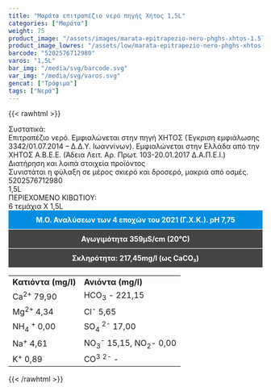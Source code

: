 ```yaml
---
title: "Μαράτα επιτραπέζιο νερό πηγής Χήτος 1,5L"
categories: ["Μαράτα"]
weight: 75
product_image: "/assets/images/marata-epitrapezio-nero-phghs-xhtos-1.5l.jpg"
product_image_lowres: "/assets/low/marata-epitrapezio-nero-phghs-xhtos-1.5l.jpg"
barcode: "5202576712980"
varos: "1,5L"
bar_img: "/media/svg/barcode.svg"
var_img: "/media/svg/varos.svg"
gencat: ["Τρόφιμα"]
tags: ["Νερά"]
---
```

{{< rawhtml >}}

<div class="sload256"><div class="product"><div id="sistatika">Συστατικά:</div><div class="alltext">Επιτραπέζιο νερό. Εμφιαλώνεται στην πηγή ΧΗΤΟΣ (Έγκριση εμφιάλωσης 3342/01.07.2014 – Δ.Δ.Υ. Ιωαννίνων). Εμφιαλώνεται στην Ελλάδα από την ΧΗΤΟΣ Α.Β.Ε.Ε. (Άδεια Λειτ. Αρ. Πρωτ. 103-20.01.2017 Δ.Α.Π.Ε.Ι.)</div><div id="loipa">Διατήρηση και λοιπά στοιχεία προϊόντος</div><div class="alltext">Συνιστάται η φύλαξη σε μέρος σκιερό και δροσερό, μακριά από οσμές.</div><div id="barcode"><div id="barimage1"></div><span id="bartext">5202576712980</span></div><div id="varos"><div id="varosimage1"></div><span id="varostext">1,5L</span></div><div id="kivotio">ΠΕΡΙΕΧΟΜΕΝΟ ΚΙΒΩΤΙΟΥ:<br>6 τεμάχια Χ 1,5L</div>

<div style="background:#048ee2;color:#fff;padding:10px;text-align:center;border-bottom:1px solid #fff"><b>Μ.Ο. Αναλύσεων των 4 εποχών του 2021
(Γ.Χ.Κ.). pH 7,75</b></div>
        <div style="background:#444;color:#fff;padding:10px;text-align:center;border-bottom:1px solid #fff">
            <b>Αγωγιμότητα 359μS/cm (20°C)</b></div>
        <div style="background:#444;color:#fff;padding:10px;text-align:center"><b>Σκληρότητα: 217,45mg/l (ως CaCO₃)</b>
        </div>

<div class="tabout">
   <table id="diatable">
<tbody>
<tr>
<td><strong>Κατιόντα (mg/l)</strong></td>
<td><strong>Ανιόντα (mg/l)</strong></td>
</tr>
<tr>
<td>Ca<sup>2+</sup> 79,90</td>
<td>HCO<sub>3</sub> - 221,15</td>
</tr>
<tr>
<td>Mg<sup>2+</sup> 4,34</td>
<td>Cl<sup>-</sup> 5,65</td>
</tr>
<tr>
<td>NH<sub>4</sub> <sup>+</sup> 0,00</td>
<td>SO<sub>4</sub> <sup>2-</sup> 17,00</td>
</tr>
<tr>
<td>Na<sup>+</sup> 4,61</td>
<td>NO<sub>3</sub><sup>-</sup> 15,15, NO<sub>2</sub>- 0,00</td>
</tr>
<tr>
<td>K<sup>+</sup> 0,89</td>
<td>CO<sup>3</sup> <sup>2-</sup> -</td>
</tr>
</tbody>
</table>
</div>
<div class="keno"></div>


<div class="pimg"></div></div></div>
{{< /rawhtml >}}


